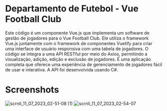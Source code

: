 # Departamento de Futebol - Vue Football Club


Este código é um componente Vue.js que implementa um software de gestão de jogadores para o Vue Football Club. Ele utiliza o framework Vue.js juntamente com o framework de componentes Vuetify para criar uma interface de usuário responsiva com uma tabela de jogadores. O código se integra a uma API RESTful por meio do Axios, permitindo a visualização, adição, edição e exclusão de jogadores. É uma aplicação completa que oferece uma experiência de gerenciamento de jogadores fácil de usar e interativa. A API foi desenvolvida usando C#.

# Screenshots # 
![scrnli_11_07_2023_02-51-08 (1)](https://github.com/nathansodre/depfut/assets/127889971/fc329a75-0cdc-4d37-b69d-55c9b45f6ad1)
![scrnli_11_07_2023_02-54-07](https://github.com/nathansodre/depfut/assets/127889971/ae67d39f-7ab1-46fb-b8c4-591b718bff6c)
